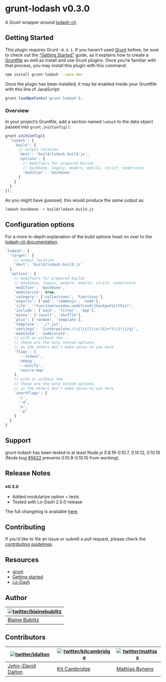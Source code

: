 # grunt-lodash v0.3.0

A Grunt wrapper around [lodash-cli](https://npmjs.org/package/lodash-cli).

## Getting Started

This plugin requires Grunt `~0.4.1`.
If you haven’t used [Grunt](http://gruntjs.com/) before, be sure to check out the [“Getting Started”](http://gruntjs.com/getting-started) guide, as it explains how to create a [Gruntfile](http://gruntjs.com/sample-gruntfile) as well as install and use Grunt plugins. Once you’re familiar with that process, you may install this plugin with this command:

```bash
npm install grunt-lodash --save-dev
```

Once the plugin has been installed, it may be enabled inside your Gruntfile with this line of JavaScript:

```js
grunt.loadNpmTasks('grunt-lodash');
```

### Overview

In your project’s Gruntfile, add a section named `lodash` to the data object passed into `grunt.initConfig()`:

```js
grunt.initConfig({
  'lodash': {
    'build': {
      // output location
      'dest': 'build/lodash.build.js',
      'options': {
        // modifiers for prepared builds
        // backbone, legacy, modern, mobile, strict, underscore
        'modifier': 'backbone'
      }
    }
  }
});
```

As you might have guessed, this would produce the same output as:

```bash
lodash backbone -o build/lodash.build.js
```

## Configuration options

For a more in-depth explanation of the build options head on over to the [lodash-cli documentation](http://lodash.com/custom-builds).

```js
'lodash': {
  'target': {
    // output location
    'dest': 'build/lodash.build.js'
  },
  'options': {
    // modifiers for prepared builds
    // backbone, legacy, modern, mobile, strict, underscore
    'modifier': 'backbone',
    'modularize': true,
    'category': ['collections', 'functions'],
    'exports': ['amd', 'commonjs', 'node'],
    'iife': '!function(window,undefined){%output%}(this)',
    'include': ['each', 'filter', 'map'],
    'minus': ['result', 'shuffle'],
    'plus': ['random', 'template'],
    'template': './*.jst',
    'settings': '{interpolate:/\\{\\{([\\s\\S]+?)\\}\\}/g}',
    'moduleId': 'underscore',
    // with or without the --
    // these are the only tested options,
    // as the others don't make sense to use here
    'flags': [
      '--stdout',
      'debug',
      '--minify',
      'source-map'
    ],
    // with or without the -
    // these are the only tested options,
    // as the others don't make sense to use here
    'shortFlags': [
      'c',
      '-d',
      'm',
      '-p'
    ]
  }
}
```

## Support

grunt-lodash has been tested in at least Node.js 0.8.19-0.10.7, 0.10.12, 0.10.16 (Node bug [#5622](https://github.com/joyent/node/issues/5622) prevents 0.10.8-0.10.10 from working).

## Release Notes

### <sup>v0.3.0</sup>

* Added modularize option + tests
* Tested with Lo-Dash 2.0.0 release

The full changelog is available [here](https://github.com/lodash/grunt-lodash/wiki/Changelog).

## Contributing

If you’d like to file an issue or submit a pull request, please check the [contributing guidelines](https://github.com/lodash/grunt-lodash/blob/master/CONTRIBUTING.md).

## Resources

- [grunt](https://github.com/gruntjs/grunt)
- [Getting started](http://gruntjs.com/getting-started)
- [Lo-Dash](http://lodash.com/)

## Author

| [![twitter/blainebublitz](http://gravatar.com/avatar/ac1c67fd906c9fecd823ce302283b4c1?s=70)](http://twitter.com/blainebublitz "Follow @BlaineBublitz on Twitter") |
|---|
| [Blaine Bublitz](http://iceddev.com/) |

## Contributors

| [![twitter/jdalton](http://gravatar.com/avatar/299a3d891ff1920b69c364d061007043?s=70)](http://twitter.com/jdalton "Follow @jdalton on Twitter") | [![twitter/kitcambridge](http://gravatar.com/avatar/6662a1d02f351b5ef2f8b4d815804661?s=70)](https://twitter.com/kitcambridge "Follow @kitcambridge on Twitter") | [![twitter/mathias](http://gravatar.com/avatar/24e08a9ea84deb17ae121074d0f17125?s=70)](http://twitter.com/mathias "Follow @mathias on Twitter") |
|---|---|---|
| [John-David Dalton](http://allyoucanleet.com/)| [Kit Cambridge](http://kitcambridge.github.io/) | [Mathias Bynens](http://mathiasbynens.be/) |
